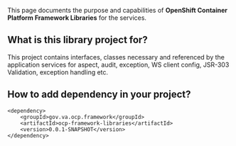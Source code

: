 This page documents the purpose and capabilities of **OpenShift Container Platform Framework Libraries** for the services.

## What is this library project for? ##

This project contains interfaces, classes necessary and referenced by the application services for aspect, audit, exception, WS client config, JSR-303 Validation, exception handling etc.

## How to add dependency in your project? ##

    <dependency>
        <groupId>gov.va.ocp.framework</groupId>
        <artifactId>ocp-framework-libraries</artifactId>
        <version>0.0.1-SNAPSHOT</version>
    </dependency>

